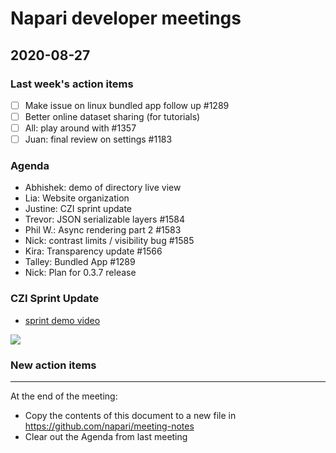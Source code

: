 # Napari developer meetings

## 2020-08-27

### Last week's action items
- [ ] Make issue on linux bundled app follow up #1289
- [ ] Better online dataset sharing (for tutorials)
- [ ] All: play around with #1357
- [ ] Juan: final review on settings #1183

### Agenda

- Abhishek: demo of directory live view
- Lia: Website organization
- Justine: CZI sprint update
- Trevor: JSON serializable layers #1584
- Phil W.: Async rendering part 2 #1583
- Nick: contrast limits / visibility bug #1585
- Kira: Transparency update #1566
- Talley: Bundled App #1289
- Nick: Plan for 0.3.7 release


### CZI Sprint Update

- [sprint demo video](https://doc-0s-ak-docs.googleusercontent.com/docs/securesc/2mofjb100j3u1ic2mts9l2pftp9gh0d6/4nqp9d4nfqbj93itt9bmiogv4n8b7btc/1598557650000/14207036890818270988/08930885388324065899/1vRYmVMd8RKJt08C-DFT2eipaBtlhdzhx?e=download&authuser=0)

![](https://i.imgur.com/nJGezMO.png)



### New action items

------

At the end of the meeting:
- Copy the contents of this document to a new file in https://github.com/napari/meeting-notes
- Clear out the Agenda from last meeting
